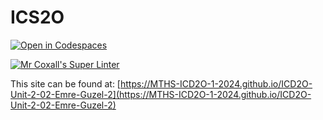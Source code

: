 # ICS2O

[![Open in Codespaces](https://classroom.github.com/assets/launch-codespace-2972f46106e565e64193e422d61a12cf1da4916b45550586e14ef0a7c637dd04.svg)](https://classroom.github.com/open-in-codespaces?assignment_repo_id=18579086)

[![Mr Coxall's Super Linter](https://github.com/MTHS-ICD2O-1-2024/ICD2O-Unit-2-02-Emre-Guzel-2/workflows/Mr%20Coxall's%20Super%20Linter/badge.svg)](https://github.com/MTHS-ICD2O-1-2024/ICD2O-Unit-2-02-Emre-Guzel-2/actions)

This site can be found at: [https://MTHS-ICD2O-1-2024.github.io/ICD2O-Unit-2-02-Emre-Guzel-2](https://MTHS-ICD2O-1-2024.github.io/ICD2O-Unit-2-02-Emre-Guzel-2)
